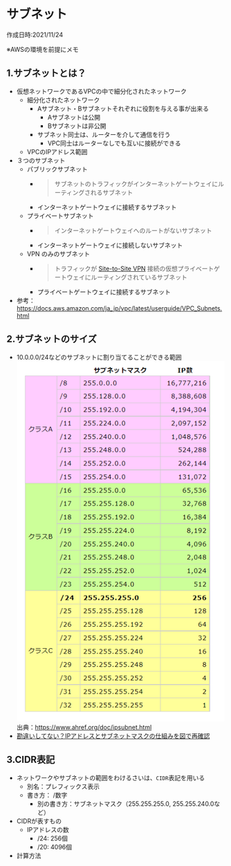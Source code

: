 # サブネット
作成日時:2021/11/24

※AWSの環境を前提にメモ

## 1.サブネットとは？
* 仮想ネットワークであるVPCの中で細分化されたネットワーク
  * 細分化されたネットワーク
    * Aサブネット・Bサブネットそれぞれに役割を与える事が出来る
      * Aサブネットは公開
      * Bサブネットは非公開
    * サブネット同士は、ルーターを介して通信を行う
      * VPC同士はルーターなしでも互いに接続ができる
  * VPCのIPアドレス範囲
* ３つのサブネット
  * パブリックサブネット
    *  > サブネットのトラフィックがインターネットゲートウェイにルーティングされるサブネット
    * インターネットゲートウェイに接続するサブネット
  * プライベートサブネット
    * > インターネットゲートウェイへのルートがないサブネット
    * インターネットゲートウェイに接続しないサブネット
  * VPN のみのサブネット
    * > トラフィックが [Site-to-Site VPN](https://docs.aws.amazon.com/ja_jp/vpn/latest/s2svpn/how_it_works.html) 接続の仮想プライベートゲートウェイにルーティングされているサブネット
    * プライベートゲートウェイに接続するサブネット
* 参考：https://docs.aws.amazon.com/ja_jp/vpc/latest/userguide/VPC_Subnets.html

## 2.サブネットのサイズ
* 10.0.0.0/24などのサブネットに割り当てることができる範囲
![](2021-11-26-23-42-24.png)
出典：https://www.ahref.org/doc/ipsubnet.html
* [勘違いしてない？IPアドレスとサブネットマスクの仕組みを図で再確認](https://xtech.nikkei.com/atcl/nxt/column/18/00780/052700002/)


## 3.CIDR表記
- ネットワークやサブネットの範囲をわけるさいは、`CIDR`表記を用いる
  - 別名：プレフィックス表示
  - 書き方： /数字
    - 別の書き方：サブネットマスク（255.255.255.0, 255.255.240.0など）
- CIDRが表すもの
  - IPアドレスの数
    - /24: 256個
    - /20: 4096個
- 計算方法
